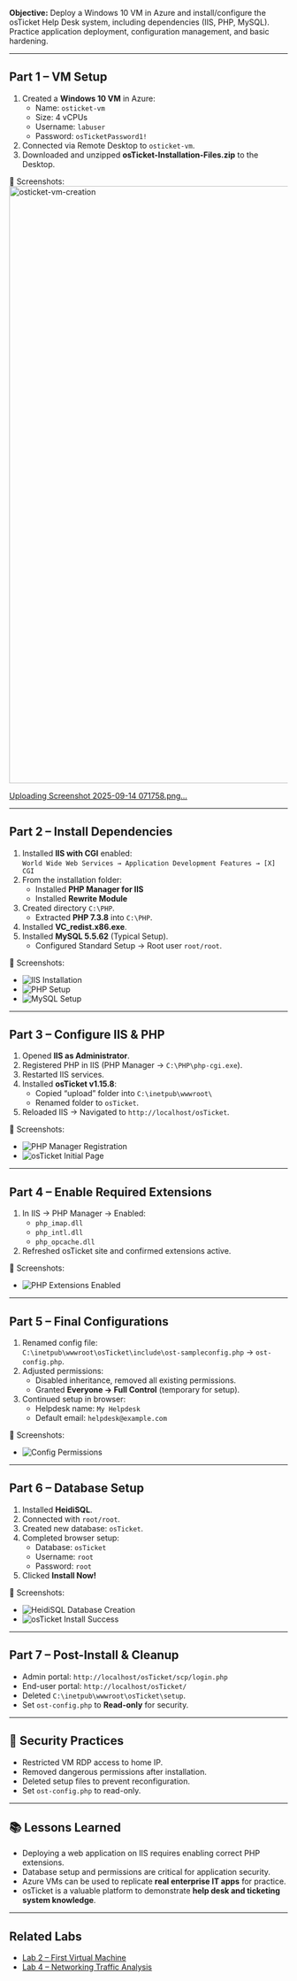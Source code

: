 **Objective:** Deploy a Windows 10 VM in Azure and install/configure the osTicket Help Desk system, including dependencies (IIS, PHP, MySQL). Practice application deployment, configuration management, and basic hardening.

---

## Part 1 – VM Setup
1. Created a **Windows 10 VM** in Azure:
   - Name: `osticket-vm`
   - Size: 4 vCPUs
   - Username: `labuser`
   - Password: `osTicketPassword1!`
2. Connected via Remote Desktop to `osticket-vm`.
3. Downloaded and unzipped **osTicket-Installation-Files.zip** to the Desktop.

📸 Screenshots:
<img width="1920" height="1080" alt="osticket-vm-creation" src="https://github.com/user-attachments/assets/042d609c-6466-4d06-a165-b6fcadf2a6a4" />

[Uploading Screenshot 2025-09-14 071758.png…]()

---

## Part 2 – Install Dependencies
1. Installed **IIS with CGI** enabled:  
   `World Wide Web Services → Application Development Features → [X] CGI`
2. From the installation folder:
   - Installed **PHP Manager for IIS**  
   - Installed **Rewrite Module**  
3. Created directory `C:\PHP`.  
   - Extracted **PHP 7.3.8** into `C:\PHP`.
4. Installed **VC_redist.x86.exe**.
5. Installed **MySQL 5.5.62** (Typical Setup).  
   - Configured Standard Setup → Root user `root/root`.

📸 Screenshots:
- ![IIS Installation](artifacts/screenshots/iis-install.png)
- ![PHP Setup](artifacts/screenshots/php-setup.png)
- ![MySQL Setup](artifacts/screenshots/mysql-setup.png)

---

## Part 3 – Configure IIS & PHP
1. Opened **IIS as Administrator**.
2. Registered PHP in IIS (PHP Manager → `C:\PHP\php-cgi.exe`).
3. Restarted IIS services.
4. Installed **osTicket v1.15.8**:
   - Copied “upload” folder into `C:\inetpub\wwwroot\`
   - Renamed folder to `osTicket`.
5. Reloaded IIS → Navigated to `http://localhost/osTicket`.

📸 Screenshots:
- ![PHP Manager Registration](artifacts/screenshots/php-manager.png)
- ![osTicket Initial Page](artifacts/screenshots/osticket-initial.png)

---

## Part 4 – Enable Required Extensions
1. In IIS → PHP Manager → Enabled:
   - `php_imap.dll`
   - `php_intl.dll`
   - `php_opcache.dll`
2. Refreshed osTicket site and confirmed extensions active.

📸 Screenshots:
- ![PHP Extensions Enabled](artifacts/screenshots/php-extensions.png)

---

## Part 5 – Final Configurations
1. Renamed config file:  
   `C:\inetpub\wwwroot\osTicket\include\ost-sampleconfig.php` → `ost-config.php`.
2. Adjusted permissions:  
   - Disabled inheritance, removed all existing permissions.  
   - Granted **Everyone → Full Control** (temporary for setup).
3. Continued setup in browser:
   - Helpdesk name: `My Helpdesk`
   - Default email: `helpdesk@example.com`

📸 Screenshots:
- ![Config Permissions](artifacts/screenshots/config-permissions.png)

---

## Part 6 – Database Setup
1. Installed **HeidiSQL**.
2. Connected with `root/root`.
3. Created new database: `osTicket`.
4. Completed browser setup:
   - Database: `osTicket`
   - Username: `root`
   - Password: `root`
5. Clicked **Install Now!**

📸 Screenshots:
- ![HeidiSQL Database Creation](artifacts/screenshots/heidisql.png)
- ![osTicket Install Success](artifacts/screenshots/osticket-installed.png)

---

## Part 7 – Post-Install & Cleanup
- Admin portal: `http://localhost/osTicket/scp/login.php`  
- End-user portal: `http://localhost/osTicket/`  
- Deleted `C:\inetpub\wwwroot\osTicket\setup`.  
- Set `ost-config.php` to **Read-only** for security.

---

## 🔐 Security Practices
- Restricted VM RDP access to home IP.  
- Removed dangerous permissions after installation.  
- Deleted setup files to prevent reconfiguration.  
- Set `ost-config.php` to read-only.

---

## 📚 Lessons Learned
- Deploying a web application on IIS requires enabling correct PHP extensions.  
- Database setup and permissions are critical for application security.  
- Azure VMs can be used to replicate **real enterprise IT apps** for practice.  
- osTicket is a valuable platform to demonstrate **help desk and ticketing system knowledge**.

---

## Related Labs
- [Lab 2 – First Virtual Machine](../lab2-first-vm/README.md)  
- [Lab 4 – Networking Traffic Analysis](../lab4-networking-traffic/README.md)  
